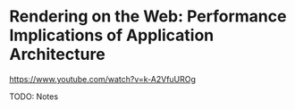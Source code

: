 # Rendering on the Web: Performance Implications of Application Architecture

https://www.youtube.com/watch?v=k-A2VfuUROg

TODO: Notes